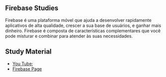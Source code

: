 ## Firebase Studies

Firebase é uma plataforma móvel que ajuda a desenvolver rapidamente aplicativos de alta qualidade, crescer a sua base de usuários, e ganhar mais dinheiro. Firebase é composta de características complementares que você pode misturar e combinar para atender às suas necessidades.

## Study Material

 - [You Tube](https://www.youtube.com/user/Firebase);
 - [Firebase Page](https://firebase.google.com/)
